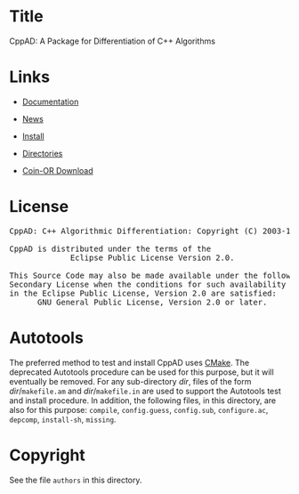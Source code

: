 # Title
CppAD: A Package for Differentiation of C++ Algorithms

# Links

- [Documentation](https://coin-or.github.io/CppAD/doc)

- [News](https://coin-or.github.io/CppAD/doc/whats_new.htm)

- [Install](https://coin-or.github.io/CppAD/doc/install.htm)

- [Directories](https://coin-or.github.io/CppAD/doc/directory.htm)

- [Coin-OR Download](https://www.coin-or.org/download/source/CppAD/)


# License
<pre>
CppAD: C++ Algorithmic Differentiation: Copyright (C) 2003-18 Bradley M. Bell

CppAD is distributed under the terms of the
             Eclipse Public License Version 2.0.

This Source Code may also be made available under the following
Secondary License when the conditions for such availability set forth
in the Eclipse Public License, Version 2.0 are satisfied:
      GNU General Public License, Version 2.0 or later.
</pre>


# Autotools
The preferred method to test and install CppAD uses [CMake](cmake.org).
The deprecated Autotools procedure can be used for this purpose,
but it will eventually be removed.
For any sub-directory *dir*,
files of the form *dir*/`makefile.am` and *dir*/`makefile.in`
are used to support the Autotools test and install procedure.
In addition,
the following files, in this directory, are also for this purpose:
`compile`,
`config.guess`,
`config.sub`,
`configure.ac`,
`depcomp`,
`install-sh`,
`missing`.


# Copyright
See the file `authors` in this directory.
